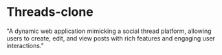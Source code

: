 # Threads-clone
"A dynamic web application mimicking a social thread platform, allowing users to create, edit, and view posts with rich features and engaging user interactions."
